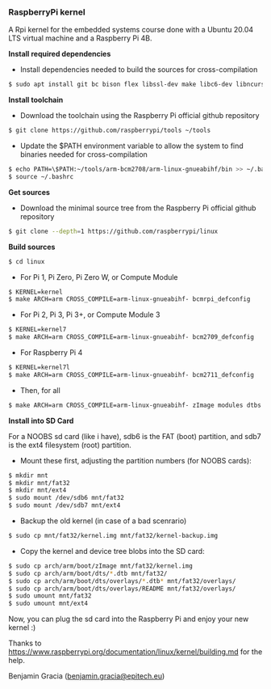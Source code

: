 ### RaspberryPi kernel
A Rpi kernel for the embedded systems course done with a Ubuntu 20.04 LTS virtual machine and a Raspberry Pi 4B.

**Install required dependencies**

  - Install dependencies needed to build the sources for cross-compilation
```sh
$ sudo apt install git bc bison flex libssl-dev make libc6-dev libncurses5-dev
```
**Install toolchain**

  - Download the toolchain using the Raspberry Pi official github repository
```sh
$ git clone https://github.com/raspberrypi/tools ~/tools
```

  - Update the $PATH environment variable to allow the system to find binaries needed for cross-compilation
```sh
$ echo PATH=\$PATH:~/tools/arm-bcm2708/arm-linux-gnueabihf/bin >> ~/.bashrc
$ source ~/.bashrc
```

**Get sources**

  - Download the minimal source tree from the Raspberry Pi official github repository
```sh
$ git clone --depth=1 https://github.com/raspberrypi/linux
```

**Build sources**

```sh
$ cd linux
```
  - For Pi 1, Pi Zero, Pi Zero W, or Compute Module
```sh
$ KERNEL=kernel
$ make ARCH=arm CROSS_COMPILE=arm-linux-gnueabihf- bcmrpi_defconfig
```
  - For Pi 2, Pi 3, Pi 3+, or Compute Module 3
```sh
$ KERNEL=kernel7
$ make ARCH=arm CROSS_COMPILE=arm-linux-gnueabihf- bcm2709_defconfig
```
  - For Raspberry Pi 4
```sh
$ KERNEL=kernel7l
$ make ARCH=arm CROSS_COMPILE=arm-linux-gnueabihf- bcm2711_defconfig
```
- Then, for all
```sh
$ make ARCH=arm CROSS_COMPILE=arm-linux-gnueabihf- zImage modules dtbs
```

**Install into SD Card**

For a NOOBS sd card (like i have), sdb6 is the FAT (boot) partition, and sdb7 is the ext4 filesystem (root) partition.

  - Mount these first, adjusting the partition numbers (for NOOBS cards):
```sh
$ mkdir mnt
$ mkdir mnt/fat32
$ mkdir mnt/ext4
$ sudo mount /dev/sdb6 mnt/fat32
$ sudo mount /dev/sdb7 mnt/ext4
```

  - Backup the old kernel (in case of a bad scenrario)
```sh
$ sudo cp mnt/fat32/kernel.img mnt/fat32/kernel-backup.img
```

  - Copy the kernel and device tree blobs into the SD card:
```sh
$ sudo cp arch/arm/boot/zImage mnt/fat32/kernel.img
$ sudo cp arch/arm/boot/dts/*.dtb mnt/fat32/
$ sudo cp arch/arm/boot/dts/overlays/*.dtb* mnt/fat32/overlays/
$ sudo cp arch/arm/boot/dts/overlays/README mnt/fat32/overlays/
$ sudo umount mnt/fat32
$ sudo umount mnt/ext4
```

Now, you can plug the sd card into the Raspberry Pi and enjoy your new kernel :)


Thanks to https://www.raspberrypi.org/documentation/linux/kernel/building.md for the help.


Benjamin Gracia
(benjamin.gracia@epitech.eu)
